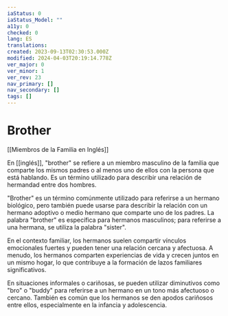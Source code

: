 ```yaml
---
iaStatus: 0
iaStatus_Model: ""
a11y: 0
checked: 0
lang: ES
translations: 
created: 2023-09-13T02:30:53.000Z
modified: 2024-04-03T20:19:14.778Z
ver_major: 0
ver_minor: 1
ver_rev: 23
nav_primary: []
nav_secondary: []
tags: []
---
```

# Brother

[[Miembros de la Familia en Inglés]]

En [[inglés]], "brother" se refiere a un miembro masculino de la familia que comparte los mismos padres o al menos uno de ellos con la persona que está hablando. Es un término utilizado para describir una relación de hermandad entre dos hombres.

"Brother" es un término comúnmente utilizado para referirse a un hermano biológico, pero también puede usarse para describir la relación con un hermano adoptivo o medio hermano que comparte uno de los padres. La palabra "brother" es específica para hermanos masculinos; para referirse a una hermana, se utiliza la palabra "sister".

En el contexto familiar, los hermanos suelen compartir vínculos emocionales fuertes y pueden tener una relación cercana y afectuosa. A menudo, los hermanos comparten experiencias de vida y crecen juntos en un mismo hogar, lo que contribuye a la formación de lazos familiares significativos.

En situaciones informales o cariñosas, se pueden utilizar diminutivos como "bro" o "buddy" para referirse a un hermano en un tono más afectuoso o cercano. También es común que los hermanos se den apodos cariñosos entre ellos, especialmente en la infancia y adolescencia.